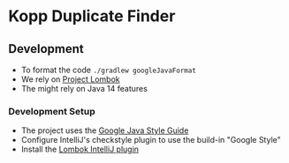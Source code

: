 # Kopp Duplicate Finder

## Development

- To format the code `./gradlew googleJavaFormat`
- We rely on [Project Lombok](https://projectlombok.org/)
- The might rely on Java 14 features

### Development Setup

- The project uses the [Google Java Style Guide](https://google.github.io/styleguide/javaguide.html)
- Configure IntelliJ's checkstyle plugin to use the build-in "Google Style"
- Install the [Lombok IntelliJ plugin](https://plugins.jetbrains.com/plugin/6317-lombok)
